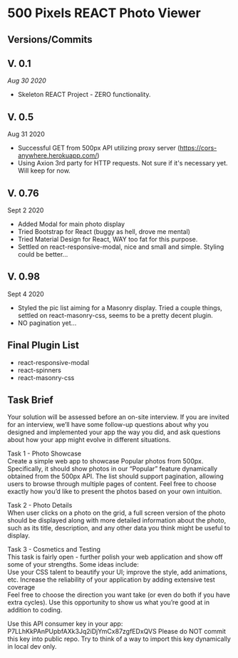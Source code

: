 # **500 Pixels REACT Photo Viewer**

## Versions/Commits

## V. 0.1
*Aug 30 2020*
 - Skeleton REACT Project - ZERO functionality.

## V. 0.5

 Aug 31 2020
 - Successful GET from 500px API utilizing proxy server (https://cors-anywhere.herokuapp.com/)
 - Using Axion 3rd party for HTTP requests.  Not sure if it's necessary yet.  Will keep for now.
 
## V. 0.76

Sept 2 2020
- Added Modal for main photo display
- Tried Bootstrap for React (buggy as hell, drove me mental)
- Tried Material Design for React, WAY too fat for this purpose.
- Settled on react-responsive-modal, nice and small and simple.  Styling could be better...

## V. 0.98

Sept 4 2020
- Styled the pic list aiming for a Masonry display.  Tried a couple things, settled on react-masonry-css, seems to be a pretty decent plugin.
- NO pagination yet...


## Final Plugin List
- react-responsive-modal
- react-spinners
- react-masonry-css


## Task Brief

Your solution will be assessed before an on-site interview. If you are invited for an interview, we’ll have some follow-up questions about why you designed and implemented your app the way you did, and ask questions about how your app might evolve in different situations.  
  
Task 1 - Photo Showcase  
Create a simple web app to showcase Popular photos from 500px. Specifically, it should show photos in our “Popular” feature dynamically obtained from the 500px API. The list should support pagination, allowing users to browse through multiple pages of content. Feel free to choose exactly how you’d like to present the photos based on your own intuition.  
  
Task 2 - Photo Details  
When user clicks on a photo on the grid, a full screen version of the photo should be displayed along with more detailed information about the photo, such as its title, description, and any other data you think might be useful to display.  
  
Task 3 - Cosmetics and Testing  
This task is fairly open - further polish your web application and show off some of your strengths. Some ideas include:  
Use your CSS talent to beautify your UI; improve the style, add animations, etc. Increase the reliability of your application by adding extensive test coverage  
Feel free to choose the direction you want take (or even do both if you have extra cycles). Use this opportunity to show us what you’re good at in addition to coding.  
  
Use this API consumer key in your app: P7LLhKkPAnPUpbfAXk3Jq2iDjYmCx87zgfEDxQVS Please do NOT commit this key into public repo. Try to think of a way to import this key dynamically in local dev only.